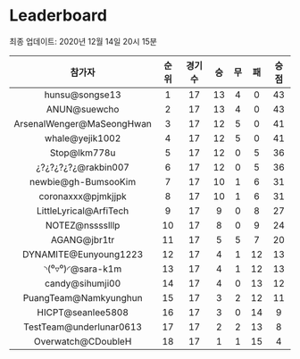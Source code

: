 # Leaderboard
최종 업데이트: 2020년 12월 14일 20시 15분




| 참가자 | 순위 | 경기수 | 승 | 무 | 패 | 승점 |
|:---:|:---:|:---:|:---:|:---:|:---:|:---:|
| hunsu@songse13 | 1 | 17 | 13 | 4 | 0 | 43 |
| ANUN@suewcho | 2 | 17 | 13 | 4 | 0 | 43 |
| ArsenalWenger@MaSeongHwan | 3 | 17 | 12 | 5 | 0 | 41 |
| whale@yejik1002 | 4 | 17 | 12 | 5 | 0 | 41 |
| Stop@lkm778u | 5 | 17 | 12 | 0 | 5 | 36 |
| ¿?¿?¿?¿?¿@rakbin007 | 6 | 17 | 12 | 0 | 5 | 36 |
| newbie@gh-BumsooKim | 7 | 17 | 10 | 1 | 6 | 31 |
| coronaxxx@pjmkjjpk | 8 | 17 | 10 | 1 | 6 | 31 |
| LittleLyrical@ArfiTech | 9 | 17 | 9 | 0 | 8 | 27 |
| NOTEZ@nsssslllp | 10 | 17 | 8 | 0 | 9 | 24 |
| AGANG@jbr1tr | 11 | 17 | 5 | 5 | 7 | 20 |
| DYNAMITE@Eunyoung1223 | 12 | 17 | 4 | 1 | 12 | 13 |
| ◝(⁰▿⁰)◜@sara-k1m | 13 | 17 | 4 | 1 | 12 | 13 |
| candy@sihumji00 | 14 | 17 | 4 | 0 | 13 | 12 |
| PuangTeam@Namkyunghun | 15 | 17 | 3 | 2 | 12 | 11 |
| HICPT@seanlee5808 | 16 | 17 | 3 | 0 | 14 | 9 |
| TestTeam@underlunar0613 | 17 | 17 | 2 | 2 | 13 | 8 |
| Overwatch@CDoubleH | 18 | 17 | 1 | 1 | 15 | 4 |
